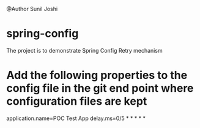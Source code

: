 @Author Sunil Joshi

# spring-config

The project is to demonstrate Spring Config Retry mechanism

# Add the following properties to the config file in the git end point where configuration files are kept

application.name=POC Test App
delay.ms=0/5 * * * * *


